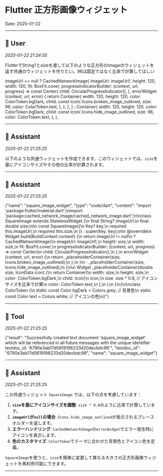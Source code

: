 # Flutter 正方形画像ウィジェット

Date: 2025-01-22

---

## 👤 User
*2025-01-22 21:24:55*

FlutterでString?とsizeを渡して以下のような正方形のImageのウィジェットを返す共通のウィジェットを作りたい。96は固定ではなく比率で計算してほしい

imageUrl == null
                      ? CachedNetworkImage(
                          imageUrl: imageUrl!,
                          height: 120,
                          width: 120,
                          fit: BoxFit.cover,
                          progressIndicatorBuilder: (context, url, progress) =&gt;
                              const Center(
                            child: CircularProgressIndicator(),
                          ),
                          errorWidget: (context, url, error) {
                            return Container(
                              width: 120,
                              height: 120,
                              color: ColorToken.bgDark,
                              child: const Icon(
                                Icons.broken_image_outlined,
                                size: 96,
                                color: ColorToken.text,
                              ),
                            );
                          },
                        )
                      : Container(
                          width: 120,
                          height: 120,
                          color: ColorToken.bgDark,
                          child: const Icon(
                            Icons.hide_image_outlined,
                            size: 96,
                            color: ColorToken.text,
                          ),
                        ),

---

## 🤖 Assistant
*2025-01-22 21:25:25*

以下のような共通ウィジェットを作成できます。このウィジェットでは、`size`を基にアイコンサイズやその他の比率が計算されます。

---

## 🤖 Assistant
*2025-01-22 21:25:25*

{"name": "square_image_widget", "type": "code/dart", "content": "import 'package:flutter/material.dart';\nimport 'package:cached_network_image/cached_network_image.dart';\n\nclass SquareImage extends StatelessWidget {\n  final String? imageUrl;\n  final double size;\n\n  const SquareImage({\n    Key? key,\n    required this.imageUrl,\n    required this.size,\n  }) : super(key: key);\n\n  @override\n  Widget build(BuildContext context) {\n    return imageUrl != null\n        ? CachedNetworkImage(\n            imageUrl: imageUrl!,\n            height: size,\n            width: size,\n            fit: BoxFit.cover,\n            progressIndicatorBuilder: (context, url, progress) =&gt; const Center(\n              child: CircularProgressIndicator(),\n            ),\n            errorWidget: (context, url, error) {\n              return _placeholderContainer(size, Icons.broken_image_outlined);\n            },\n          )\n        : _placeholderContainer(size, Icons.hide_image_outlined);\n  }\n\n  Widget _placeholderContainer(double size, IconData icon) {\n    return Container(\n      width: size,\n      height: size,\n      color: ColorToken.bgDark,\n      child: Icon(\n        icon,\n        size: size * 0.8, // アイコンサイズを比率で計算\n        color: ColorToken.text,\n      ),\n    );\n  }\n}\n\nclass ColorToken {\n  static const Color bgDark = Colors.grey; // 背景色\n  static const Color text = Colors.white; // アイコンの色\n}"}

---

## 🔧 Tool
*2025-01-22 21:25:25*

{"result": "Successfully created text document 'square_image_widget' which will be referenced in all future messages with the unique identifier textdoc_id: '6790e3ab17d0819196233d20decbdc98'", "textdoc_id": "6790e3ab17d0819196233d20decbdc98", "name": "square_image_widget"}

---

## 🤖 Assistant
*2025-01-22 21:25:25*

この共通ウィジェット `SquareImage` では、以下の点を考慮しています：

1. **`size`を基にアイコンサイズを調整**: `size * 0.8`のように比率で計算しています。
2. **`imageUrl`が`null`の場合**: `Icons.hide_image_outlined`が表示されるプレースホルダーを返します。
3. **エラーハンドリング**: `CachedNetworkImage`の`errorWidget`でエラー発生時にアイコンを表示します。
4. **色のカスタマイズ**: `ColorToken`でテーマに合わせた背景色とアイコン色を定義。

`SquareImage`を使うと、`size`を簡単に変更して異なる大きさの正方形画像ウィジェットを再利用可能にできます。

---
